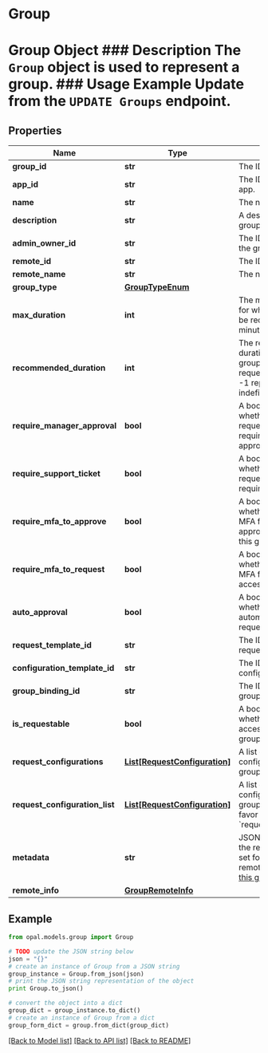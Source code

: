 # Group

# Group Object ### Description The `Group` object is used to represent a group.  ### Usage Example Update from the `UPDATE Groups` endpoint.

## Properties

Name | Type | Description | Notes
------------ | ------------- | ------------- | -------------
**group_id** | **str** | The ID of the group. | 
**app_id** | **str** | The ID of the group&#39;s app. | [optional] 
**name** | **str** | The name of the group. | [optional] 
**description** | **str** | A description of the group. | [optional] 
**admin_owner_id** | **str** | The ID of the owner of the group. | [optional] 
**remote_id** | **str** | The ID of the remote. | [optional] 
**remote_name** | **str** | The name of the remote. | [optional] 
**group_type** | [**GroupTypeEnum**](GroupTypeEnum.md) |  | [optional] 
**max_duration** | **int** | The maximum duration for which the group can be requested (in minutes). | [optional] 
**recommended_duration** | **int** | The recommended duration for which the group should be requested (in minutes). -1 represents an indefinite duration. | [optional] 
**require_manager_approval** | **bool** | A bool representing whether or not access requests to the group require manager approval. | [optional] 
**require_support_ticket** | **bool** | A bool representing whether or not access requests to the group require an access ticket. | [optional] 
**require_mfa_to_approve** | **bool** | A bool representing whether or not to require MFA for reviewers to approve requests for this group. | [optional] 
**require_mfa_to_request** | **bool** | A bool representing whether or not to require MFA for requesting access to this group. | [optional] 
**auto_approval** | **bool** | A bool representing whether or not to automatically approve requests to this group. | [optional] 
**request_template_id** | **str** | The ID of the associated request template. | [optional] 
**configuration_template_id** | **str** | The ID of the associated configuration template. | [optional] 
**group_binding_id** | **str** | The ID of the associated group binding. | [optional] 
**is_requestable** | **bool** | A bool representing whether or not to allow access requests to this group. | [optional] 
**request_configurations** | [**List[RequestConfiguration]**](RequestConfiguration.md) | A list of request configurations for this group. | [optional] 
**request_configuration_list** | [**List[RequestConfiguration]**](RequestConfiguration.md) | A list of request configurations for this group. Deprecated in favor of &#x60;request_configurations&#x60;. | [optional] 
**metadata** | **str** | JSON metadata about the remote group. Only set for items linked to remote systems. See [this guide](https://docs.opal.dev/reference/end-system-objects) for details. | [optional] 
**remote_info** | [**GroupRemoteInfo**](GroupRemoteInfo.md) |  | [optional] 

## Example

```python
from opal.models.group import Group

# TODO update the JSON string below
json = "{}"
# create an instance of Group from a JSON string
group_instance = Group.from_json(json)
# print the JSON string representation of the object
print Group.to_json()

# convert the object into a dict
group_dict = group_instance.to_dict()
# create an instance of Group from a dict
group_form_dict = group.from_dict(group_dict)
```
[[Back to Model list]](../README.md#documentation-for-models) [[Back to API list]](../README.md#documentation-for-api-endpoints) [[Back to README]](../README.md)


